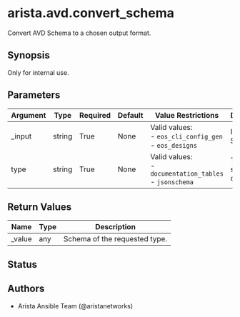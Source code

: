 # arista.avd.convert_schema

Convert AVD Schema to a chosen output format\.

## Synopsis

Only for internal use\.

## Parameters

| Argument | Type | Required | Default | Value Restrictions | Description |
| -------- | ---- | -------- | ------- | ------------------ | ----------- |
| _input | string | True | None | Valid values:<br>- <code>eos_cli_config_gen</code><br>- <code>eos_designs</code> | ID of AVD Schema\. |
| type | string | True | None | Valid values:<br>- <code>documentation_tables</code><br>- <code>jsonschema</code> | Type of schema to convert to\. |

## Return Values

| Name | Type | Description |
| ---- | ---- | ----------- |
| _value | any | Schema of the requested type\. |

## Status

## Authors

- Arista Ansible Team (@aristanetworks)
